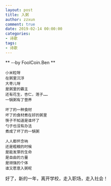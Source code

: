 ```yaml
---
layout: post
title: 入粥
author: zzxun
comment: true
date: 2019-02-14 00:00:00
categories:
- 诗歌
tags:
- 诗歌
---
```


** --by FoolCoin.Ben **

~~~
小米粒呀
在粥里沉浮
大枣儿呀
是粥里的霸主
还有花生，杏仁，莲子……
一锅粥有了营养

坏了的一种食材
坏了的食材煮在好的粥里
筷子不知道是谁坏了
勺子也没有办法
煮成了坏了的一锅粥

人人都怀念呐
还是粗粮的时候
是能发芽的生命
是自由的力量
是顽强的个体
谁又愿意入粥呢
~~~

好了，新的一年，离开学校，走入职场，走入社会！
